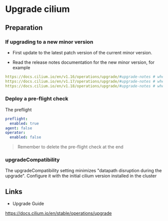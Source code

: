 # Upgrade cilium

## Preparation

### If upgrading to a new minor version

- First update to the latest patch version of the current minor version.

- Read the release notes documentation for the new minor version, for example

```yaml
https://docs.cilium.io/en/v1.16/operations/upgrade/#upgrade-notes # when upgrading to 1.16
https://docs.cilium.io/en/v1.17/operations/upgrade/#upgrade-notes # when upgrading to 1.17
https://docs.cilium.io/en/v1.18/operations/upgrade/#upgrade-notes # when upgrading to 1.18
```

### Deploy a pre-flight check

The preflight

```yaml
preflight:
  enabled: true
agent: false
operator:
  enabled: false
```

> Remember to delete the pre-flight check at the end

### upgradeCompatibility

The upgradeCompatibility setting minimizes "datapath disruption during the upgrade". Configure it with the initial cilium version installed in the cluster

## Links

- Upgrade Guide

<https://docs.cilium.io/en/stable/operations/upgrade>
